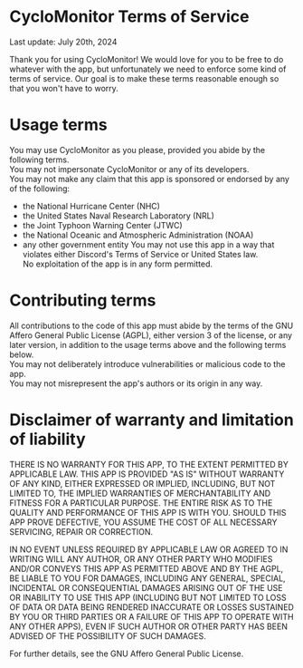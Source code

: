 # CycloMonitor Terms of Service
Last update: July 20th, 2024

Thank you for using CycloMonitor! We would love for you to be free to do whatever with the app, but unfortunately we need to enforce some kind of terms of service. Our goal is to make these terms reasonable enough so that you won't have to worry.

# Usage terms
You may use CycloMonitor as you please, provided you abide by the following terms.  
You may not impersonate CycloMonitor or any of its developers.  
You may not make any claim that this app is sponsored or endorsed by any of the following:
- the National Hurricane Center (NHC)
- the United States Naval Research Laboratory (NRL)
- the Joint Typhoon Warning Center (JTWC)
- the National Oceanic and Atmospheric Administration (NOAA)
- any other government entity
You may not use this app in a way that violates either Discord's Terms of Service or United States law.  
No exploitation of the app is in any form permitted.

# Contributing terms
All contributions to the code of this app must abide by the terms of the GNU Affero General Public License (AGPL), either version 3 of the license, or any later version, in addition to the usage terms above and the following terms below.  
You may not deliberately introduce vulnerabilities or malicious code to the app.  
You may not misrepresent the app's authors or its origin in any way.

# Disclaimer of warranty and limitation of liability
THERE IS NO WARRANTY FOR THIS APP, TO THE EXTENT PERMITTED BY APPLICABLE LAW. THIS APP IS PROVIDED "AS IS" WITHOUT WARRANTY OF ANY KIND, EITHER EXPRESSED OR IMPLIED, INCLUDING, BUT NOT LIMITED TO, THE IMPLIED WARRANTIES OF MERCHANTABILITY AND FITNESS FOR A PARTICULAR PURPOSE. THE ENTIRE RISK AS TO THE QUALITY AND PERFORMANCE OF THIS APP IS WITH YOU. SHOULD THIS APP PROVE DEFECTIVE, YOU ASSUME THE COST OF ALL NECESSARY SERVICING, REPAIR OR CORRECTION.

IN NO EVENT UNLESS REQUIRED BY APPLICABLE LAW OR AGREED TO IN WRITING WILL ANY AUTHOR, OR ANY OTHER PARTY WHO MODIFIES AND/OR CONVEYS THIS APP AS PERMITTED ABOVE AND BY THE AGPL, BE LIABLE TO YOU FOR DAMAGES, INCLUDING ANY GENERAL, SPECIAL, INCIDENTAL OR CONSEQUENTIAL DAMAGES ARISING OUT OF THE USE OR INABILITY TO USE THIS APP (INCLUDING BUT NOT LIMITED TO LOSS OF DATA OR DATA BEING RENDERED INACCURATE OR LOSSES SUSTAINED BY YOU OR THIRD PARTIES OR A FAILURE OF THIS APP TO OPERATE WITH ANY OTHER APPS), EVEN IF SUCH AUTHOR OR OTHER PARTY HAS BEEN ADVISED OF THE POSSIBILITY OF SUCH DAMAGES.

For further details, see the GNU Affero General Public License.
